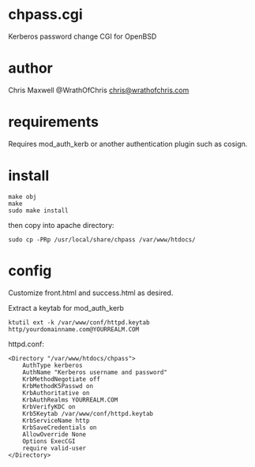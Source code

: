 chpass.cgi
==========

Kerberos password change CGI for OpenBSD

author
======

Chris Maxwell @WrathOfChris <chris@wrathofchris.com>

requirements
============

Requires mod_auth_kerb or another authentication plugin such as cosign.

install
=======

	make obj
	make
	sudo make install

then copy into apache directory:

	sudo cp -PRp /usr/local/share/chpass /var/www/htdocs/

config
======

Customize front.html and success.html as desired.

Extract a keytab for mod_auth_kerb

	ktutil ext -k /var/www/conf/httpd.keytab http/yourdomainname.com@YOURREALM.COM

httpd.conf:

	<Directory "/var/www/htdocs/chpass">
		AuthType kerberos
		AuthName "Kerberos username and password"
		KrbMethodNegotiate off
		KrbMethodK5Passwd on
		KrbAuthoritative on
		KrbAuthRealms YOURREALM.COM
		KrbVerifyKDC on
		Krb5Keytab /var/www/conf/httpd.keytab
		KrbServiceName http
		KrbSaveCredentials on
		AllowOverride None
		Options ExecCGI
		require valid-user
	</Directory>
